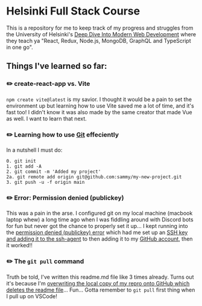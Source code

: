 # Helsinki Full Stack Course

This is a repository for me to keep track of my progress and struggles from the University of Helsinki's [Deep Dive Into Modern Web Development](https://fullstackopen.com/en/) where they teach ya "React, Redux, Node.js, MongoDB, GraphQL and TypeScript in one go".

## Things I've learned so far:

### ✏️ create-react-app vs. Vite

`npm create vite@latest` is my savior. I thought it would be a pain to set the environment up but learning how to use Vite saved me a lot of time, and it's fast too! I didn't know it was also made by the same creator that made Vue as well. I want to learn that next.

### ✏️ Learning how to use [Git](https://www.digitalocean.com/community/tutorials/how-to-push-an-existing-project-to-github) effeciently

In a nutshell I must do:

```
0. git init
1. git add -A
2. git commit -m 'Added my project'
2a. git remote add origin git@github.com:sammy/my-new-project.git
3. git push -u -f origin main
```

### ✏️ Error: Permission denied (publickey)

This was a pain in the arse. I configured git on my local machine (macbook laptop whew) a long time ago when I was fiddling around with Discord bots for fun but never got the chance to properly set it up... I kept running into the [permission denied (publickey) error](https://docs.github.com/en/authentication/troubleshooting-ssh/error-permission-denied-publickey) which had me set up an [SSH key and adding it to the ssh-agent](https://docs.github.com/en/authentication/connecting-to-github-with-ssh/generating-a-new-ssh-key-and-adding-it-to-the-ssh-agent) to then adding it to my [GitHub account](https://docs.github.com/en/authentication/connecting-to-github-with-ssh/adding-a-new-ssh-key-to-your-github-account), then it worked!!

### ✏️ The `git pull` command

Truth be told, I've written this readme.md file like 3 times already. Turns out it's because I'm [overwriting the local copy of my repro onto GitHub which deletes the readme file](https://stackoverflow.com/questions/23229904/readme-md-file-missing-on-github)... Fun... Gotta remember to `git pull` first thing when I pull up on VSCode!
